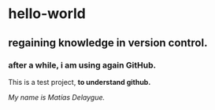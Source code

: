 # hello-world
## regaining knowledge in version control.
### after a while, i am using again GitHub.

This is a test project, **to understand github.**

*My name is Matías Delaygue.*

